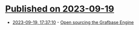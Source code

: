 # [Published on 2023-09-19](index.md)

* [2023-09-19, 17:37:10](https://lobste.rs/s/0fj5vg/open_sourcing_grafbase_engine) - [Open sourcing the Grafbase Engine](https://grafbase.com/blog/open-sourcing-the-grafbase-engine)
